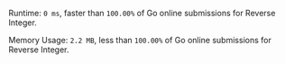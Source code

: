 Runtime: `0 ms`, faster than `100.00%` of Go online submissions for Reverse Integer.

Memory Usage: `2.2 MB`, less than `100.00%` of Go online submissions for Reverse Integer.